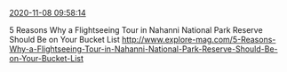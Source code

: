 [2020-11-08 09:58:14](https://mstdn.social/@hill_wanderer/105174105769411453)

5 Reasons Why a Flightseeing Tour in Nahanni National Park Reserve Should Be on Your Bucket List <a href="http://www.explore-mag.com/5-Reasons-Why-a-Flightseeing-Tour-in-Nahanni-National-Park-Reserve-Should-Be-on-Your-Bucket-List" target="_blank" rel="nofollow noopener noreferrer" translate="no">http://www.explore-mag.com/5-Reasons-Why-a-Flightseeing-Tour-in-Nahanni-National-Park-Reserve-Should-Be-on-Your-Bucket-List</a>